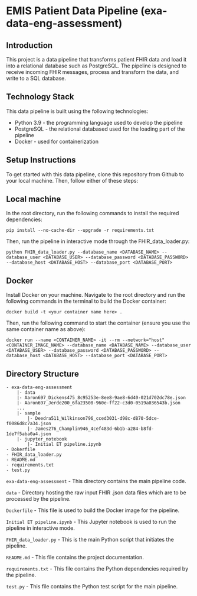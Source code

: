 # EMIS Patient Data Pipeline (exa-data-eng-assessment)


## Introduction

This project is a data pipeline that transforms patient FHIR data and load it into a relational database such as PostgreSQL. The pipeline is designed to receive incoming FHIR messages, process and transform the data, and write to a SQL database.

## Technology Stack

This data pipeline is built using the following technologies:

- Python 3.9 - the programming language used to develop the pipeline
- PostgreSQL - the relational databased used for the loading part of the pipeline
- Docker - used for containerization

## Setup Instructions

To get started with this data pipeline, clone this repository from Github to your local machine. Then, follow either of these steps:

## Local machine

In the root directory, run the following commands to install the required dependencies:
```
pip install --no-cache-dir --upgrade -r requirements.txt
```
Then, run the pipeline in interactive mode through the FHIR_data_loader.py:

```
python FHIR_data_loader.py --database_name <DATABASE_NAME> --database_user <DATABASE_USER> --database_password <DATABASE_PASSWORD> --database_host <DATABASE_HOST> --database_port <DATABASE_PORT>
```

## Docker

Install Docker on your machine. Navigate to the root directory and run the following commands in the terminal to build the Docker container:

```
docker build -t <your container name here> .
```

Then, run the following command to start the container (ensure you use the same container name as above):

```
docker run --name <CONTAINER_NAME> -it --rm --network="host" <CONTAINER_IMAGE_NAME> --database_name <DATABASE_NAME> --database_user <DATABASE_USER> --database_password <DATABASE_PASSWORD> --database_host <DATABASE_HOST> --database_port <DATABASE_PORT>
```

## Directory Structure

```
- exa-data-eng-assessment
    |- data
    |- Aaron697_Dickens475_8c95253e-8ee8-9ae8-6d40-021d702dc78e.json
    |- Aaron697_Jerde200_6fa23508-960e-ff22-c3d0-0519a036543b.json
    ...
    |- sample
        |- Deedra511_Wilkinson796_cced3031-d98c-d870-5dce-f0086d8c7a34.json
        |- James276_Champlin946_4cef483d-6b1b-a284-b8fd-1de7f5aba0a4.json
    |- jupyter_notebook
        |- Initial ET pipeline.ipynb
- Dokerfile
- FHIR_data_loader.py
- README.md
- requirements.txt
- test.py
```


`exa-data-eng-assessment` - This directory contains the main pipeline code.

`data` - Directory hosting the raw input FHIR .json data files which are to be processed by the pipeline.

`Dockerfile` - This file is used to build the Docker image for the pipeline.

`Initial ET pipeline.ipynb` - This Jupyter notebook is used to run the pipeline in interactive mode.

`FHIR_data_loader.py` - This is the main Python script that initiates the pipeline.

`README.md` - This file contains the project documentation.

`requirements.txt` - This file contains the Python dependencies required by the pipeline.

`test.py` - This file contains the Python test script for the main pipeline.